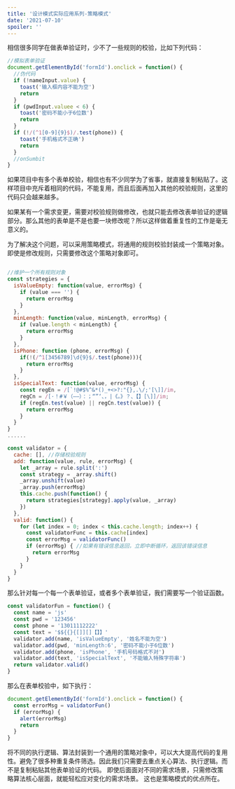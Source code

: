 ```yaml
---
title: '设计模式实际应用系列-策略模式'
date: '2021-07-10'
spoiler: ''
---
```


  相信很多同学在做表单验证时，少不了一些规则的校验，比如下列代码：

```jsx
//模拟表单验证
document.getElementById('formId').onclick = function() {
  //伪代码
  if (!nameInput.value) {
    toast('输入框内容不能为空')
    return
  }
  if (pwdInput.valuee < 6) {
    toast('密码不能小于6位数')
    return
  }
  if (!/(^1[0-9]{9}$)/.test(phone)) {
    toast('手机格式不正确')
    return
  }
  //onSumbit
}
```

如果项目中有多个表单校验，相信也有不少同学为了省事，就直接复制粘贴了。这样项目中充斥着相同的代码，不能复用，而且后面再加入其他的校验规则，这里的代码只会越来越多。

如果某有一个需求变更，需要对校验规则做修改，也就只能去修改表单验证的逻辑部分。那么其他的表单是不是也要一块修改呢？所以这样做着重复性的工作是毫无意义的。

为了解决这个问题，可以采用策略模式，将通用的规则校验封装成一个策略对象。即使是修改规则，只需要修改这个策略对象即可。

```jsx

//维护一个所有规则对象
const strategies = {
  isValueEmpty: function(value, errorMsg) {
    if (value === '') {
      return errorMsg
    }
  },
  minLength: function(value, minLength, errorMsg) {
    if (value.length < minLength) {
      return errorMsg
    }
  },
  isPhone: function (phone, errorMsg) {
    if(!(/^1[3456789]\d{9}$/.test(phone))){ 
      return errorMsg
    }
  },
  isSpecialText: function(value, errorMsg) {
    const regEn = /[`!@#$%^&*()_+<>?:"{},.\/;'[\]]/im,
    regCn = /[·！#￥（——）：；“”‘、，|《。》？、【】[\]]/im;
    if (regEn.test(value) || regCn.test(value)) {
      return errorMsg
    }
  }
}
......

const validator = {
  cache: [], //存储校验规则
  add: function(value, rule, errorMsg) {
    let _array = rule.split(':')
    const strategy = _array.shift()
    _array.unshift(value)
    _array.push(errorMsg)
    this.cache.push(function() {
      return strategies[strategy].apply(value, _array)
    })
  },
  valid: function() {
    for (let index = 0; index < this.cache.length; index++) {
      const validatorFunc = this.cache[index]
      const errorMsg = validatorFunc()
      if (errorMsg) { //如果有错误信息返回，立即中断循环，返回该错误信息
        return errorMsg
      }
    }
  }
}


```
那么针对每一个每一个表单验证，或者多个表单验证，我们需要写一个验证函数。

```jsx
const validatorFun = function() {
  const name = 'js'
  const pwd = '123456'
  const phone = '13011112222'
  const text = '$${{}{[]][]【】】'
  validator.add(name, 'isValueEmpty', '姓名不能为空')
  validator.add(pwd, 'minLength:6', '密码不能小于6位数')
  validator.add(phone, 'isPhone', '手机号码格式不对')
  validator.add(text, 'isSpecialText', '不能输入特殊字符串')
  return validator.valid()
}
```

那么在表单校验中，如下执行：

```jsx
document.getElementById('formId').onclick = function() {
  const errorMsg = validatorFun()
  if (errorMsg) {
    alert(errorMsg)
    return
  }
}

```

将不同的执行逻辑、算法封装到一个通用的策略对象中，可以大大提高代码的复用性。避免了很多种重复条件筛选。因此我们只需要去重点关心算法、执行逻辑。而不是复制粘贴其他表单验证的代码。
即使后面面对不同的需求场景，只需修改策略算法核心层面，就能轻松应对变化的需求场景。 这也是策略模式的优点所在。

  